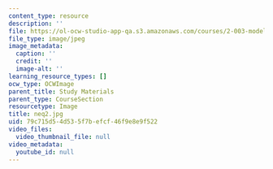 ```yaml
---
content_type: resource
description: ''
file: https://ol-ocw-studio-app-qa.s3.amazonaws.com/courses/2-003-modeling-dynamics-and-control-i-spring-2005/79c715d54d535f7befcf46f9e8e9f522_neq2.jpg
file_type: image/jpeg
image_metadata:
  caption: ''
  credit: ''
  image-alt: ''
learning_resource_types: []
ocw_type: OCWImage
parent_title: Study Materials
parent_type: CourseSection
resourcetype: Image
title: neq2.jpg
uid: 79c715d5-4d53-5f7b-efcf-46f9e8e9f522
video_files:
  video_thumbnail_file: null
video_metadata:
  youtube_id: null
---
```

